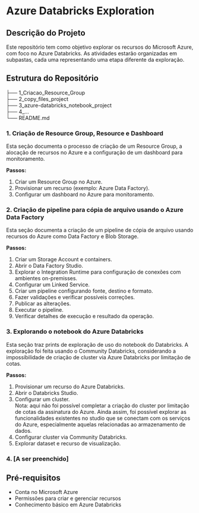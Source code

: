 # Azure Databricks Exploration

## Descrição do Projeto
Este repositório tem como objetivo explorar os recursos do Microsoft Azure, com foco no Azure Databricks. As atividades estarão organizadas em subpastas, cada uma representando uma etapa diferente da exploração.

## Estrutura do Repositório

├── 1_Criacao_Resource_Group <br/> 
├── 2_copy_files_project <br/> 
├── 3_azure-databricks_notebook_project <br/> 
├── 4_...<br/>
└── README.md

### 1. Criação de Resource Group, Resource e Dashboard
Esta seção documenta o processo de criação de um Resource Group, a alocação de recursos no Azure e a configuração de um dashboard para monitoramento.

**Passos:**
1. Criar um Resource Group no Azure.
2. Provisionar um recurso (exemplo: Azure Data Factory).
3. Configurar um dashboard no Azure para monitoramento.

### 2. Criação de pipeline para cópia de arquivo usando o Azure Data Factory
Esta seção documenta a criação de um pipeline de cópia de arquivo usando recursos do Azure como Data Factory e Blob Storage.

**Passos:**
1. Criar um Storage Account e containers.
2. Abrir o Data Factory Studio.
3. Explorar o Integration Runtime para configuração de conexões com ambientes on-premisses.
4. Configurar um Linked Service.
5. Criar um pipeline configurando fonte, destino e formato.
6. Fazer validações e verificar possíveis correções.
7. Publicar as alterações.
8. Executar o pipeline.
9. Verificar detalhes de execução e resultado da operação.

### 3. Explorando o notebook do Azure Databricks
Esta seção traz prints de exploração de uso do notebook do Databricks. A exploração foi feita usando o Community Databricks, considerando a impossibilidade de criação de cluster via Azure Databricks por limitação de cotas.

**Passos:**
1. Provisionar um recurso do Azure Databricks.
2. Abrir o Databricks Studio.
3. Configurar um cluster. <br/> 
Nota: aqui não foi possível completar a criação do cluster por limitação de cotas da assinatura do Azure. Ainda assim, foi possível explorar as funcionalidades existentes no studio que se conectam com os serviços do Azure, especialmente aquelas relacionadas ao armazenamento de dados.
4. Configurar cluster via Community Databricks.
5. Explorar dataset e recurso de visualização.

### 4. [A ser preenchido]


## Pré-requisitos
- Conta no Microsoft Azure
- Permissões para criar e gerenciar recursos
- Conhecimento básico em Azure Databricks

